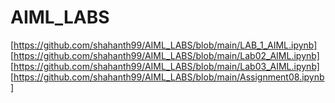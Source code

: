 # AIML_LABS
[https://github.com/shahanth99/AIML_LABS/blob/main/LAB_1_AIML.ipynb]
[https://github.com/shahanth99/AIML_LABS/blob/main/Lab02_AIML.ipynb]
[https://github.com/shahanth99/AIML_LABS/blob/main/Lab03_AIML.ipynb]
[https://github.com/shahanth99/AIML_LABS/blob/main/Assignment08.ipynb]
